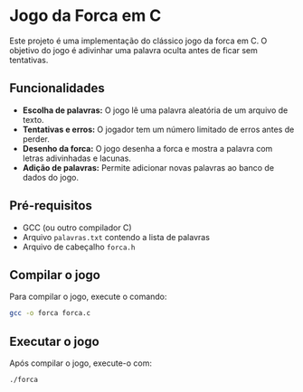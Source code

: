 # Jogo da Forca em C

Este projeto é uma implementação do clássico jogo da forca em C. O objetivo do jogo é adivinhar uma palavra oculta antes de ficar sem tentativas.

## Funcionalidades

- **Escolha de palavras:** O jogo lê uma palavra aleatória de um arquivo de texto.
- **Tentativas e erros:** O jogador tem um número limitado de erros antes de perder.
- **Desenho da forca:** O jogo desenha a forca e mostra a palavra com letras adivinhadas e lacunas.
- **Adição de palavras:** Permite adicionar novas palavras ao banco de dados do jogo.

## Pré-requisitos

- GCC (ou outro compilador C)
- Arquivo `palavras.txt` contendo a lista de palavras
- Arquivo de cabeçalho `forca.h`

## Compilar o jogo

Para compilar o jogo, execute o comando:

```bash
gcc -o forca forca.c
```
## Executar o jogo

Após compilar o jogo, execute-o com:
```bash
./forca
```
